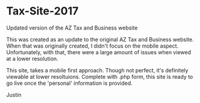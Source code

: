 # Tax-Site-2017
Updated version of the AZ Tax and Business website

This was created as an update to the original AZ Tax and Business website. When that was originally created, I didn't focus on the mobile aspect. Unfortunately, with that, there were a large amount of issues when viewed at a lower resolution.

This site, takes a mobile first approach. Though not perfect, it's definitely viewable at lower resoltuions. Complete with .php form, this site is ready to go live once the 'personal' information is provided.

Justin
